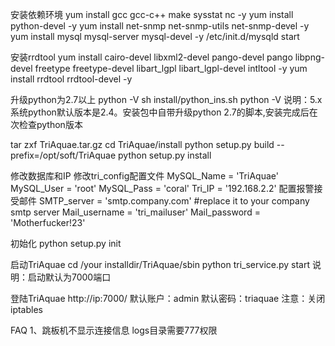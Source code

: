 

安装依赖环境
yum install gcc gcc-c++ make sysstat nc -y
yum install python-devel -y
yum install net-snmp net-snmp-utils net-snmp-devel -y
yum install mysql mysql-server mysql-devel -y
/etc/init.d/mysqld start


安装rrdtool
yum install cairo-devel libxml2-devel pango-devel pango libpng-devel freetype freetype-devel libart_lgpl libart_lgpl-devel intltool -y
yum install rrdtool rrdtool-devel -y


升级python为2.7以上
python -V
sh install/python_ins.sh
python -V
说明：5.x系统python默认版本是2.4。安装包中自带升级python 2.7的脚本,安装完成后在次检查python版本


tar zxf TriAquae.tar.gz
cd TriAquae/install
python setup.py build --prefix=/opt/soft/TriAquae
python setup.py install

修改数据库和IP
修改tri_config配置文件
MySQL_Name = 'TriAquae'
MySQL_User = 'root'
MySQL_Pass = 'coral'
Tri_IP = '192.168.2.2'
配置报警接受邮件
SMTP_server = 'smtp.company.com' #replace it to your company smtp server
Mail_username = 'tri_mailuser'
Mail_password = 'Motherfucker!23'


初始化
python setup.py init


启动TriAquae
cd /your installdir/TriAquae/sbin
python tri_service.py start
说明：启动默认为7000端口


登陆TriAquae
http://ip:7000/
默认账户：admin
默认密码：triaquae
注意：关闭iptables


FAQ
1、跳板机不显示连接信息
logs目录需要777权限

